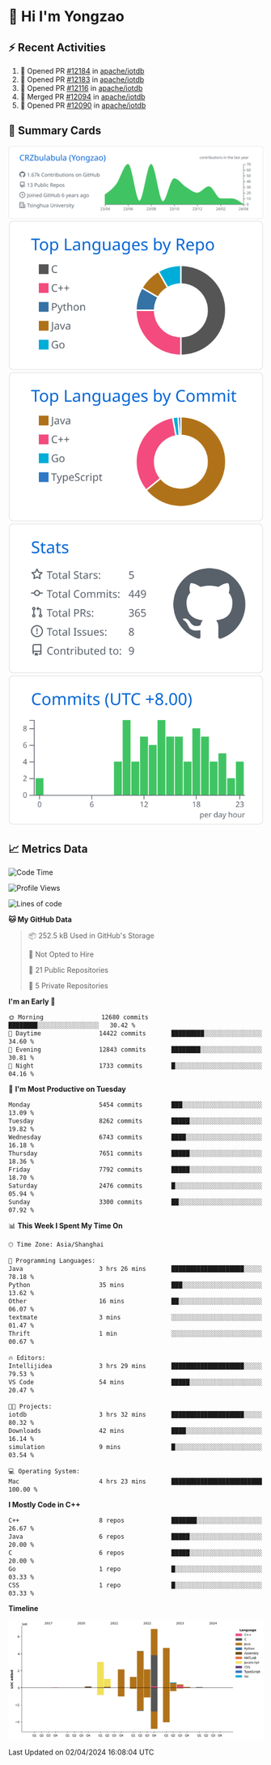 # 👋 Hi I'm Yongzao

## ⚡ Recent Activities
<!--START_SECTION:activity-->
1. 💪 Opened PR [#12184](https://github.com/apache/iotdb/pull/12184) in [apache/iotdb](https://github.com/apache/iotdb)
2. 💪 Opened PR [#12183](https://github.com/apache/iotdb/pull/12183) in [apache/iotdb](https://github.com/apache/iotdb)
3. 💪 Opened PR [#12116](https://github.com/apache/iotdb/pull/12116) in [apache/iotdb](https://github.com/apache/iotdb)
4. 🎉 Merged PR [#12094](https://github.com/apache/iotdb/pull/12094) in [apache/iotdb](https://github.com/apache/iotdb)
5. 💪 Opened PR [#12090](https://github.com/apache/iotdb/pull/12090) in [apache/iotdb](https://github.com/apache/iotdb)
<!--END_SECTION:activity-->

## 🎑 Summary Cards

[![](https://raw.githubusercontent.com/CRZbulabula/CRZbulabula/main/profile-summary-card-output/github/0-profile-details.svg)](https://github.com/vn7n24fzkq/github-profile-summary-cards)
[![](https://raw.githubusercontent.com/CRZbulabula/CRZbulabula/main/profile-summary-card-output/github/1-repos-per-language.svg)](https://github.com/vn7n24fzkq/github-profile-summary-cards) [![](https://raw.githubusercontent.com/CRZbulabula/CRZbulabula/main/profile-summary-card-output/github/2-most-commit-language.svg)](https://github.com/vn7n24fzkq/github-profile-summary-cards)
[![](https://raw.githubusercontent.com/CRZbulabula/CRZbulabula/main/profile-summary-card-output/github/3-stats.svg)](https://github.com/vn7n24fzkq/github-profile-summary-cards) [![](https://raw.githubusercontent.com/CRZbulabula/CRZbulabula/main/profile-summary-card-output/github/4-productive-time.svg)](https://github.com/vn7n24fzkq/github-profile-summary-cards)

## 📈 Metrics Data

<!--START_SECTION:waka-->
![Code Time](http://img.shields.io/badge/Code%20Time-606%20hrs%2038%20mins-blue)

![Profile Views](http://img.shields.io/badge/Profile%20Views-0-blue)

![Lines of code](https://img.shields.io/badge/From%20Hello%20World%20I%27ve%20Written-26.8%20million%20lines%20of%20code-blue)

**🐱 My GitHub Data** 

> 📦 252.5 kB Used in GitHub's Storage 
 > 
> 🚫 Not Opted to Hire
 > 
> 📜 21 Public Repositories 
 > 
> 🔑 5 Private Repositories 
 > 
**I'm an Early 🐤** 

```text
🌞 Morning                12680 commits       ████████░░░░░░░░░░░░░░░░░   30.42 % 
🌆 Daytime                14422 commits       █████████░░░░░░░░░░░░░░░░   34.60 % 
🌃 Evening                12843 commits       ████████░░░░░░░░░░░░░░░░░   30.81 % 
🌙 Night                  1733 commits        █░░░░░░░░░░░░░░░░░░░░░░░░   04.16 % 
```
📅 **I'm Most Productive on Tuesday** 

```text
Monday                   5454 commits        ███░░░░░░░░░░░░░░░░░░░░░░   13.09 % 
Tuesday                  8262 commits        █████░░░░░░░░░░░░░░░░░░░░   19.82 % 
Wednesday                6743 commits        ████░░░░░░░░░░░░░░░░░░░░░   16.18 % 
Thursday                 7651 commits        █████░░░░░░░░░░░░░░░░░░░░   18.36 % 
Friday                   7792 commits        █████░░░░░░░░░░░░░░░░░░░░   18.70 % 
Saturday                 2476 commits        █░░░░░░░░░░░░░░░░░░░░░░░░   05.94 % 
Sunday                   3300 commits        ██░░░░░░░░░░░░░░░░░░░░░░░   07.92 % 
```


📊 **This Week I Spent My Time On** 

```text
🕑︎ Time Zone: Asia/Shanghai

💬 Programming Languages: 
Java                     3 hrs 26 mins       ████████████████████░░░░░   78.18 % 
Python                   35 mins             ███░░░░░░░░░░░░░░░░░░░░░░   13.62 % 
Other                    16 mins             ██░░░░░░░░░░░░░░░░░░░░░░░   06.07 % 
textmate                 3 mins              ░░░░░░░░░░░░░░░░░░░░░░░░░   01.47 % 
Thrift                   1 min               ░░░░░░░░░░░░░░░░░░░░░░░░░   00.67 % 

🔥 Editors: 
Intellijidea             3 hrs 29 mins       ████████████████████░░░░░   79.53 % 
VS Code                  54 mins             █████░░░░░░░░░░░░░░░░░░░░   20.47 % 

🐱‍💻 Projects: 
iotdb                    3 hrs 32 mins       ████████████████████░░░░░   80.32 % 
Downloads                42 mins             ████░░░░░░░░░░░░░░░░░░░░░   16.14 % 
simulation               9 mins              █░░░░░░░░░░░░░░░░░░░░░░░░   03.54 % 

💻 Operating System: 
Mac                      4 hrs 23 mins       █████████████████████████   100.00 % 
```

**I Mostly Code in C++** 

```text
C++                      8 repos             ███████░░░░░░░░░░░░░░░░░░   26.67 % 
Java                     6 repos             █████░░░░░░░░░░░░░░░░░░░░   20.00 % 
C                        6 repos             █████░░░░░░░░░░░░░░░░░░░░   20.00 % 
Go                       1 repo              █░░░░░░░░░░░░░░░░░░░░░░░░   03.33 % 
CSS                      1 repo              █░░░░░░░░░░░░░░░░░░░░░░░░   03.33 % 
```



**Timeline**

![Lines of Code chart](https://raw.githubusercontent.com/CRZbulabula/CRZbulabula/main/assets/bar_graph.png)


 Last Updated on 02/04/2024 16:08:04 UTC
<!--END_SECTION:waka-->

